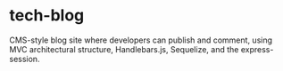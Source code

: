 # tech-blog
CMS-style blog site where developers can publish and comment, using MVC architectural structure,  Handlebars.js, Sequelize, and the express-session. 
